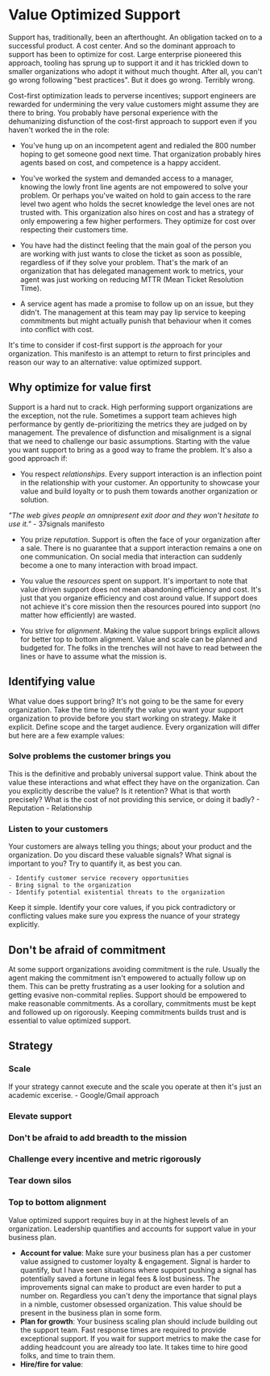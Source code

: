 # Value Optimized Support
Support has, traditionally, been an afterthought.  An obligation tacked on to a successful product.  A cost center.  And so the dominant approach to support has been to optimize for cost.  Large enterprise pioneered this approach, tooling has sprung up to support it and it has trickled down to smaller organizations who adopt it without much thought.  After all, you can't go wrong following "best practices".  But it does go wrong.  Terribly wrong.

Cost-first optimization leads to perverse incentives; support engineers are rewarded for undermining the very value customers might assume they are there to bring.  You probably have personal experience with the dehumanizing disfunction of the cost-first approach to support even if you haven't worked the in the role:

- You've hung up on an incompetent agent and redialed the 800 number hoping to get someone good next time.  That organization probably hires agents based on cost, and competence is a happy accident.

- You've worked the system and demanded access to a manager, knowing the lowly front line agents are not empowered to solve your problem. Or perhaps you've waited on hold to gain access to the rare level two agent who holds the secret knowledge the level ones are not trusted with.  This organization also hires on cost and has a strategy of only empowering a few higher performers.  They optimize for cost over respecting their customers time.

- You have had the distinct feeling that the main goal of the person you are working with just wants to close the ticket as soon as possible, regardless of if they solve your problem.  That's the mark of an organization that has delegated management work to metrics, your agent was just working on reducing MTTR (Mean Ticket Resolution Time).

- A service agent has made a promise to follow up on an issue, but they didn't.  The management at this team may pay lip service to keeping commitments but might actually punish that behaviour when it comes into conflict with cost.

It's time to consider if cost-first support is _the_ approach for your organization.  This manifesto is an attempt to return to first principles and reason our way to an alternative: value optimized support.  

## Why optimize for value first
Support is a hard nut to crack.  High performing support organizations are the exception, not the rule.  Sometimes a support team achieves high performance by gently de-prioritizing the metrics they are judged on by management.  The prevalence of disfunction and misalignment is a signal that we need to challenge our basic assumptions.  Starting with the value you want support to bring as a good way to frame the problem.  It's also a good approach if:

- You respect _relationships_. Every support interaction is an inflection point in the relationship with your customer.  An opportunity to showcase your value and build loyalty or to push them towards another organization or solution.

_"The web gives people an omnipresent exit door and they won't hesitate to use it."_ - 37signals manifesto

- You prize _reputation_.  Support is often the face of your organization after a sale.  There is no guarantee that a support interaction remains a one on one communication.  On social media that interaction can suddenly become a one to many interaction with broad impact.

- You value the _resources_ spent on support.  It's important to note that value driven support does not mean abandoning efficiency and cost.  It's just that you organize efficiency and cost around value.  If support does not achieve it's core mission then the resources poured into support (no matter how efficiently) are wasted.

- You strive for _alignment_.  Making the value support brings explicit allows for better top to bottom alignment.  Value and scale can be planned and budgeted for.  The folks in the trenches will not have to read between the lines or have to assume what the mission is.

## Identifying value
What value does support bring?  It's not going to be the same for every organization.  Take the time to identify the value you want your support organization to provide before you start working on strategy.  Make it explicit.  Define scope and the target audience.  Every organization will differ but here are a few example values:

### Solve problems the customer brings you
This is the definitive and probably universal support value.  Think about the value these interactions and what effect they have on the organization.  Can you explicitly describe the value?  Is it retention?  What is that worth precisely?  What is the cost of not providing this service, or doing it badly? 
    - Reputation
    - Relationship

### Listen to your customers
Your customers are always telling you things; about your product and the organization.  Do you discard these valuable signals?  What signal is important to you?  Try to quantify it, as best you can.

    - Identify customer service recovery opportunities
    - Bring signal to the organization
    - Identify potential existential threats to the organization

Keep it simple.  Identify your core values, if you pick contradictory or conflicting values make sure you express the nuance of your strategy explicitly.

## Don't be afraid of commitment
At some support organizations avoiding commitment is the rule.  Usually the agent making the commitment isn't empowered to actually follow up on them.  This can be pretty frustrating as a user looking for a solution and getting evasive non-commital replies.  Support should be empowered to make reasonable commitments.  As a corollary, commitments must be kept and followed up on rigorously.  Keeping commitments builds trust and is essential to value optimized support.

## Strategy

### Scale
If your strategy cannot execute and the scale you operate at then it's just an academic excerise.
    - Google/Gmail approach


### Elevate support

### Don't be afraid to add breadth to the mission

### Challenge every incentive and metric rigorously 

### Tear down silos

### Top to bottom alignment
Value optimized support requires buy in at the highest levels of an organization.  Leadership quantifies and accounts for support value in your business plan.

- **Account for value**:  Make sure your business plan has a per customer value assigned to customer loyalty & engagement.  Signal is harder to quantify, but I have seen situations where support pushing a signal has potentially saved a fortune in legal fees & lost business.  The improvements signal can make to product are even harder to put a number on.  Regardless you can't deny the importance that signal plays in a nimble, customer obsessed organization.  This value should be present in the business plan in some form.
- **Plan for growth**:  Your business scaling plan should include building out the support team.  Fast response times are required to provide exceptional support.  If you wait for support metrics to make the case for adding headcount you are already too late.  It takes time to hire good folks, and time to train them. 
- **Hire/fire for value**:  
